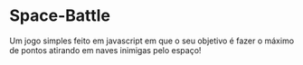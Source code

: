 # Space-Battle
Um jogo simples feito em javascript em que o seu objetivo é fazer o máximo de pontos atirando em naves inimigas pelo espaço! 
